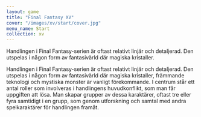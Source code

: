 ```yaml
---
layout: game
title: "Final Fantasy XV"
cover: "/images/xv/start/cover.jpg"
menu_name: Start
collection: xv
---
```


Handlingen i Final Fantasy-serien är oftast relativt linjär och detaljerad. Den
utspelas i någon form av fantasivärld där magiska kristaller.

Handlingen i Final Fantasy-serien är oftast relativt linjär och detaljerad. Den
utspelas i någon form av fantasivärld där magiska kristaller, främmande teknologi
och mystiska monster är vanligt förekommande. I centrum står ett antal roller
som involveras i handlingens huvudkonflikt, som man får uppgiften att lösa. Man
skapar grupper av dessa karaktärer, oftast tre eller fyra samtidigt i en grupp,
som genom utforskning och samtal med andra spelkaraktärer för handlingen framåt.
